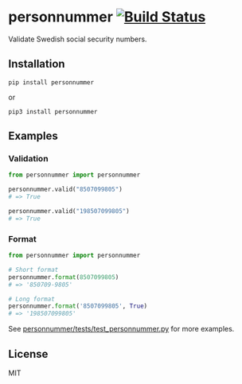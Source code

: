 # personnummer [![Build Status](https://secure.travis-ci.org/personnummer/python.png?branch=master)](http://travis-ci.org/personnummer/python)

Validate Swedish social security numbers.

## Installation

```
pip install personnummer
```

or

```
pip3 install personnummer
```

## Examples

### Validation

```python
from personnummer import personnummer

personnummer.valid("8507099805")
# => True

personnummer.valid("198507099805")
# => True
```

### Format

```python
from personnummer import personnummer

# Short format
personnummer.format(8507099805)
# => '850709-9805'

# Long format
personnummer.format('8507099805', True)
# => '198507099805'
```

See [personnummer/tests/test_personnummer.py](personnummer/tests/test_personnummer.py) for more examples.

## License

MIT
